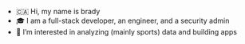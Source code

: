 - 🇨🇦 Hi, my name is brady
- 🎓 I am a full-stack developer, an engineer, and a security admin
- 👀 I’m interested in analyzing (mainly sports) data and building apps

